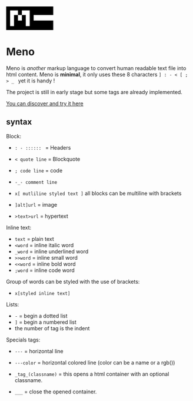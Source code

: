 ![Meno-logo](/logo/128.png?raw=true)
# Meno
Meno is _another_ markup language to convert human readable text file into html content.
Meno is **minimal**, it only uses these 8 characters `] : - < [ ; > _ ` yet it is handy !

The project is still in early stage but some tags are already implemented.

[You can discover and try it here](https://fleurman.neocities.org/menowriter/)

## syntax

Block:
- `: - :::::: ` = Headers
- `< quote line` = Blockquote
- `; code line` = code
- `-_- comment line`
- `x[ mutliline styled text ]` all blocks can be multiline with brackets


- `]alt]url` = image
- `>text>url` = hypertext

Inline text:
- `text` = plain text
- `<word` = inline italic word
- `_word` = inline underlined word
- `>>word` = inline small word
- `<<word` = inline bold word
- `;word` = inline code word

Group of words can be styled with the use of brackets:
- `x[styled inline text]`

Lists:
- `-` = begin a dotted list
- `]` = begin a numbered list
- the number of tag is the indent

Specials tags:
- `---` = horizontal line
- `---color` = horizontal colored line (color can be a name or a rgb())

- `_tag_(classname)` = this opens a html container with an optional classname.
- `___` = close the opened container.
